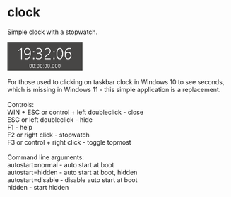# clock
Simple clock with a stopwatch.

![Screenshot](screenshot.png)

For those used to clicking on taskbar clock in Windows 10 to see seconds, which is missing in Windows 11 - this simple application is a replacement.\
\
Controls:\
WIN + ESC or control + left doubleclick - close\
ESC or left doubleclick - hide\
F1 - help\
F2 or right click - stopwatch\
F3 or control + right click - toggle topmost\
\
Command line arguments:\
autostart=normal - auto start at boot\
autostart=hidden - auto start at boot, hidden\
autostart=disable - disable auto start at boot\
hidden - start hidden
